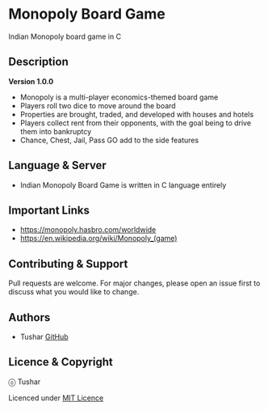 # Monopoly Board Game
Indian Monopoly board game in C

## Description

**Version 1.0.0**

- Monopoly is a multi-player economics-themed board game
- Players roll two dice to move around the board
- Properties are brought, traded, and developed with houses and hotels
- Players collect rent from their opponents, with the goal being to drive them into bankruptcy
- Chance, Chest, Jail, Pass GO add to the side features

## Language & Server
- Indian Monopoly Board Game is written in C language entirely

## Important Links
- https://monopoly.hasbro.com/worldwide
- https://en.wikipedia.org/wiki/Monopoly_(game)

## Contributing & Support
Pull requests are welcome. For major changes, please open an issue first to discuss what you would like to change.

## Authors

- Tushar [GitHub](https://github.com/Tushar9999999999)

## Licence & Copyright

ⓒ Tushar
  
Licenced under [MIT Licence](LICENCE)
